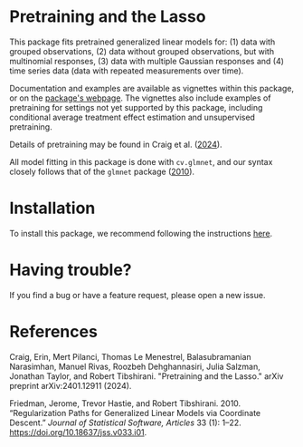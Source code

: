 # Pretraining and the Lasso

This package fits pretrained generalized linear models for: 
(1) data with grouped observations,
(2) data without grouped observations, but with multinomial responses,
(3) data with multiple Gaussian responses and
(4) time series data (data with repeated measurements over time).

Documentation and examples are available as vignettes within this package, or on the [package's webpage](https://erincr.github.io/ptLasso/).
The vignettes also include examples of pretraining for settings not yet supported by this package, including conditional average treatment effect estimation and unsupervised pretraining.

Details of pretraining may be found in Craig et al. ([2024](#ref-ptlasso)).

All model fitting in this package is done with `cv.glmnet`, and our syntax closely follows that of the `glmnet` package ([2010](#ref-glmnet)).

# Installation
To install this package, we recommend following the instructions [here](https://cran.r-project.org/web/packages/githubinstall/vignettes/githubinstall.html).

# Having trouble?
If you find a bug or have a feature request, please open a new issue.

# References

<div id="refs" class="references">

<div id="ref-ptlasso">

Craig, Erin, Mert Pilanci, Thomas Le Menestrel, Balasubramanian Narasimhan, Manuel Rivas, Roozbeh Dehghannasiri, Julia Salzman, Jonathan Taylor, and Robert Tibshirani. "Pretraining and the Lasso." arXiv preprint arXiv:2401.12911 (2024).

<div id="ref-glmnet">

Friedman, Jerome, Trevor Hastie, and Robert Tibshirani. 2010. “Regularization Paths for Generalized Linear Models via Coordinate Descent.” *Journal of Statistical Software, Articles* 33 (1): 1–22. <https://doi.org/10.18637/jss.v033.i01>.

</div>
